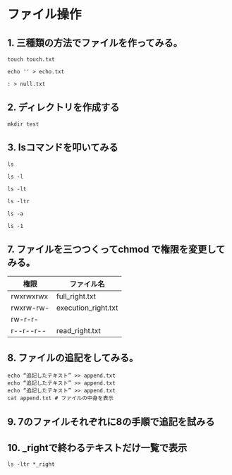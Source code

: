 
# ファイル操作


## 1. 三種類の方法でファイルを作ってみる。

```console
touch touch.txt
```

```console
echo '' > echo.txt
```

```console
: > null.txt
```

## 2. ディレクトリを作成する

```
mkdir test
```

## 3. lsコマンドを叩いてみる

```console
ls
```

```console
ls -l
```

```console
ls -lt
```

```console
ls -ltr
```

```console
ls -a
```

```console
ls -1
```

## 7. ファイルを三つつくってchmod で権限を変更してみる。

| 権限 | ファイル名 |
| ------ | --------- |
| rwxrwxrwx | full_right.txt |
| rwxrw-rw- | execution_right.txt |
| rw-r-r- | | edit_right.txt |
| r--r--r-- | read_right.txt |


## 8. ファイルの追記をしてみる。

```console
echo “追記したテキスト” >> append.txt
echo “追記したテキスト” >> append.txt
echo “追記したテキスト” >> append.txt
cat append.txt # ファイルの中身を表示
```

## 9. 7のファイルそれぞれに8の手順で追記を試みる

## 10. _rightで終わるテキストだけ一覧で表示

```console
ls -ltr *_right
```

